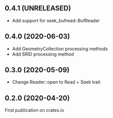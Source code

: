 ## 0.4.1 (UNRELEASED)

* Add support for seek_bufread::BufReader

## 0.4.0 (2020-06-03)

* Add GeometryCollection processing methods
* Add SRID processing method

## 0.3.0 (2020-05-09)

* Change Reader::open to Read + Seek trait 

## 0.2.0 (2020-04-20)

First publication on crates.io
